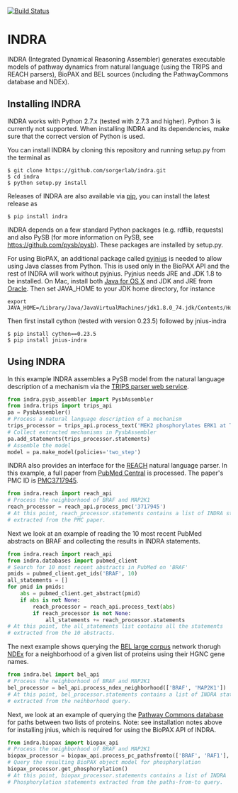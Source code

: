 [![Build Status](https://travis-ci.org/sorgerlab/indra.svg?branch=travis_ci)](https://travis-ci.org/sorgerlab/indra)

INDRA
=====
INDRA (Integrated Dynamical Reasoning Assembler) generates executable models of
pathway dynamics from natural language (using the TRIPS and REACH parsers),
BioPAX and BEL sources (including the PathwayCommons database and NDEx).

Installing INDRA
----------------
INDRA works with Python 2.7.x (tested with 2.7.3 and higher). Python 3 is 
currently not supported. When installing INDRA and its dependencies, make 
sure that the correct version of Python is used.

You can install INDRA by cloning this repository and 
running setup.py from the terminal as

    $ git clone https://github.com/sorgerlab/indra.git
    $ cd indra
    $ python setup.py install

Releases of INDRA are also available via [pip](https://pip.pypa.io/en/latest/installing/),
you can install the latest release as

    $ pip install indra

INDRA depends on a few standard Python packages (e.g. rdflib, requests) and
also PySB (for more information on PySB, see https://github.com/pysb/pysb).
These packages are installed by setup.py.

For using BioPAX, an additional package called [pyjnius](https://github.com/kivy/pyjnius)
is needed to allow using Java classes from Python.
This is used only in the BioPAX API and the rest of INDRA will work without
pyjnius. Pyjnius needs JRE and JDK 1.8 to be installed.
On Mac, install both [Java for OS X](http://support.apple.com/kb/DL1572)
and JDK and JRE from [Oracle](http://www.oracle.com/technetwork/java/javase/downloads/index.html).
Then set JAVA\_HOME to your JDK home directory, for instance

    export JAVA_HOME=/Library/Java/JavaVirtualMachines/jdk1.8.0_74.jdk/Contents/Home

Then first install cython (tested with version 0.23.5) followed by jnius-indra

    $ pip install cython==0.23.5
    $ pip install jnius-indra

Using INDRA
-----------
In this example INDRA assembles a PySB model from the natural language description 
of a mechanism via the [TRIPS parser web service](http://trips.ihmc.us/parser/cgi/drum). 

```python
from indra.pysb_assembler import PysbAssembler
from indra.trips import trips_api
pa = PysbAssembler()
# Process a natural language description of a mechanism
trips_processor = trips_api.process_text('MEK2 phosphorylates ERK1 at Thr-202 and Tyr-204')
# Collect extracted mechanisms in PysbAssembler
pa.add_statements(trips_processor.statements)
# Assemble the model
model = pa.make_model(policies='two_step')
```
INDRA also provides an interface for the [REACH](http://agathon.sista.arizona.edu:8080/odinweb/) natural language parser. In this example, a full paper from [PubMed Central](http://www.ncbi.nlm.nih.gov/pmc/) is processed. The paper's PMC ID is [PMC3717945](http://www.ncbi.nlm.nih.gov/pmc/articles/PMC3717945/). 

```python
from indra.reach import reach_api
# Process the neighborhood of BRAF and MAP2K1
reach_processor = reach_api.process_pmc('3717945')
# At this point, reach_processor.statements contains a list of INDRA statements
# extracted from the PMC paper.
```

Next we look at an example of reading the 10 most recent PubMed abstracts on BRAF and 
collecting the results in INDRA statements.

```python
from indra.reach import reach_api
from indra.databases import pubmed_client
# Search for 10 most recent abstracts in PubMed on 'BRAF'
pmids = pubmed_client.get_ids('BRAF', 10)
all_statements = []
for pmid in pmids:
    abs = pubmed_client.get_abstract(pmid)
    if abs is not None:
        reach_processor = reach_api.process_text(abs)
        if reach_processor is not None:
            all_statements += reach_processor.statements
# At this point, the all_statements list contains all the statements
# extracted from the 10 abstracts.
```

The next example shows querying the [BEL large corpus](http://public.ndexbio.org/#/network/9ea3c170-01ad-11e5-ac0f-000c29cb28fb) network thorugh [NDEx](http://ndexbio.org) for a neighborhood of a given list of proteins using their HGNC gene names. 

```python
from indra.bel import bel_api
# Process the neighborhood of BRAF and MAP2K1
bel_processor = bel_api.process_ndex_neighborhood(['BRAF', 'MAP2K1'])
# At this point, bel_processor.statements contains a list of INDRA statements
# extracted from the neihborhood query.
```

Next, we look at an example of querying the [Pathway Commons database](http://pathwaycommons.org) for paths between two lists of proteins. 
Note: see installation notes above for installing jnius, which is required for using the BioPAX API of INDRA.
```python
from indra.biopax import biopax_api
# Process the neighborhood of BRAF and MAP2K1
biopax_processor = biopax_api.process_pc_pathsfromto(['BRAF', 'RAF1'], ['MAP2K1', 'MAP2K2'])
# Query the resulting BioPAX object model for phosphorylation
biopax_processor.get_phosphorylation()
# At this point, biopax_processor.statements contains a list of INDRA 
# Phosphorylation statements extracted from the paths-from-to query.
```


